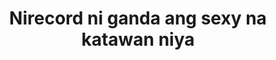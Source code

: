 ---
layout: post
title: Nirecord ni ganda ang sexy na katawan niya
duration: '00:53'
view: 230
rate: 2
video: 'https://flashservice.xvideos.com/embedframe/9865998'
category: 
 - pinay
 - beautiful
 - student
 - pov
tags: 
 - nene
 - muse
 - show
 - webcam
 - jackpot
 - flawless 
 - work
priority: 0.9
changefreq: daily
---